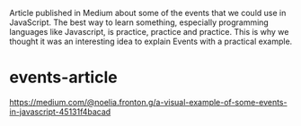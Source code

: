 
Article published in Medium about some of the events that we could use in JavaScript. The best way to learn something, especially programming languages like Javascript, is practice, practice and practice. This is why we thought it was an interesting idea to explain Events with a practical example. 

# events-article
https://medium.com/@noelia.fronton.g/a-visual-example-of-some-events-in-javascript-45131f4bacad

